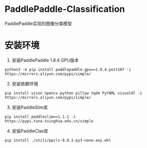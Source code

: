 # PaddlePaddle-Classification
PaddlePaddle实现的图像分类模型

# 安装环境

1. 安装PaddlePaddle 1.8.4 GPU版本
```shell script
python3 -m pip install paddlepaddle-gpu==1.8.4.post107 -i https://mirrors.aliyun.com/pypi/simple/
```

2. 安装依赖环境
```shell script
pip install ujson opencv-python pillow tqdm PyYAML visualdl -i https://mirrors.aliyun.com/pypi/simple/
```

3. 安装PaddleSlim库
```shell script
pip install paddleslim==1.1.1 -i https://pypi.tuna.tsinghua.edu.cn/simple
```

4. 安装PaddleClas库
```shell script
pip install ./utils/ppcls-0.0.1-py3-none-any.whl
```
